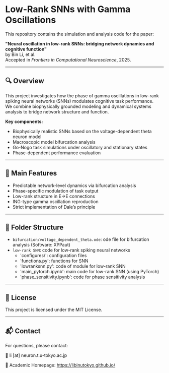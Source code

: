 

# Low-Rank SNNs with Gamma Oscillations

This repository contains the simulation and analysis code for the paper:

**"Neural oscillation in low-rank SNNs: bridging network dynamics and cognitive function"**  
by Bin Li, et al.  
Accepted in *Frontiers in Computational Neuroscience*, 2025.

---

## 🔍 Overview

This project investigates how the phase of gamma oscillations in low-rank spiking neural networks (SNNs) modulates cognitive task performance.  
We combine biophysically grounded modeling and dynamical systems analysis to bridge network structure and function.

**Key components:**
- Biophysically realistic SNNs based on the voltage-dependent theta neuron model
- Macroscopic model bifurcation analysis
- Go-Nogo task simulations under oscillatory and stationary states
- Phase-dependent performance evaluation

---

## 🧠 Main Features

- Predictable network-level dynamics via bifurcation analysis
- Phase-specific modulation of task output
- Low-rank structure in E→E connections
- ING-type gamma oscillation reproduction
- Strict implementation of Dale’s principle

---

## 📁 Folder Structure
- `bifurcation/voltage_dependent_theta.ode`: ode file for bifurcation analysis (Software: XPPaut)
- `low-rank SNN`: code for low-rank spiking neural networks
    - 'configures/': configuration files
    - 'functions.py': functions for SNN
    - 'lowranksnn.py': code of module for low-rank SNN
    - 'main_pytorch.ipynb': main code for low-rank SNN (using PyTorch)
    - 'phase_sensitivity.ipynb': code for phase sensitivity analysis

---
## 📄 License

This project is licensed under the MIT License.

---
## 📬 Contact

For questions, please contact:

📧 li [at] neuron.t.u-tokyo.ac.jp

🔗 Academic Homepage: https://libinutokyo.github.io/




